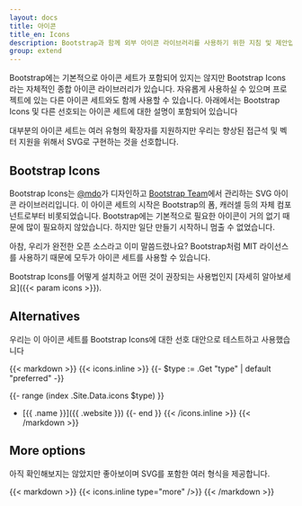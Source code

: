 ```yaml
---
layout: docs
title: 아이콘
title_en: Icons
description: Bootstrap과 함께 외부 아이콘 라이브러리를 사용하기 위한 지침 및 제안입니다.
group: extend
---
```


Bootstrap에는 기본적으로 아이콘 세트가 포함되어 있지는 않지만 Bootstrap Icons라는 자체적인 종합 아이콘 라이브러리가 있습니다. 자유롭게 사용하실 수 있으며 프로젝트에 있는 다른 아이콘 세트와도 함께 사용할 수 있습니다. 아래에서는 Bootstrap Icons 및 다른 선호되는 아이콘 세트에 대한 설명이 포함되어 있습니다

대부분의 아이콘 세트는 여러 유형의 확장자를 지원하지만 우리는 향상된 접근석 및 벡터 지원을 위해서 SVG로 구현하는 것을 선호합니다.

## Bootstrap Icons

Bootstrap Icons는 [@mdo](https://github.com/mdo)가 디자인하고 [Bootstrap Team](https://github.com/orgs/twbs/people)에서 관리하는 SVG 아이콘 라이브러리입니다. 이 아이콘 세트의 시작은 Bootstrap의 폼, 캐러셀 등의 자체 컴포넌트로부터 비롯되었습니다. Bootstrap에는 기본적으로 필요한 아이콘이 거의 없기 때문에 많이 필요하지 않았습니다. 하지만 일단 만들기 시작하니 멈출 수 없었습니다.

아참, 우리가 완전한 오픈 소스라고 이미 말씀드렸나요? Bootstrap처럼 MIT 라이선스를 사용하기 때문에 모두가 아이콘 세트를 사용할 수 있습니다.

 Bootstrap Icons를 어떻게 설치하고 어떤 것이 권장되는 사용법인지 [자세히 알아보세요]({{< param icons >}}).

## Alternatives

우리는 이 아이콘 세트를 Bootstrap Icons에 대한 선호 대안으로 테스트하고 사용했습니다

{{< markdown >}}
{{< icons.inline >}}
{{- $type := .Get "type" | default "preferred" -}}

{{- range (index .Site.Data.icons $type) }}
- [{{ .name }}]({{ .website }})
{{- end }}
{{< /icons.inline >}}
{{< /markdown >}}

## More options

아직 확인해보지는 않았지만 좋아보이며 SVG를 포함한 여러 형식을 제공합니다.

{{< markdown >}}
{{< icons.inline type="more" />}}
{{< /markdown >}}
